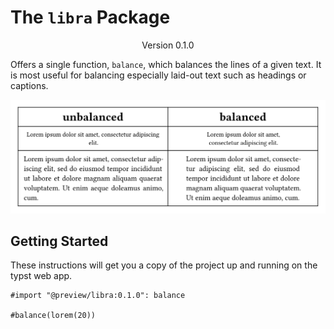 # The `libra` Package
<div align="center">Version 0.1.0</div>

Offers a single function, `balance`, which balances the lines of a given text.
It is most useful for balancing especially laid-out text such as headings or captions.

<picture>
  <source media="(prefers-color-scheme: dark)" srcset="./thumbnail-dark.svg">
  <img src="./thumbnail-light.svg">
</picture>

## Getting Started

These instructions will get you a copy of the project up and running on the typst web app.

```typst
#import "@preview/libra:0.1.0": balance

#balance(lorem(20))
```
